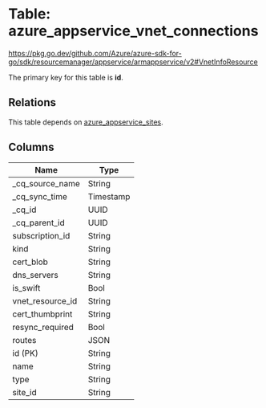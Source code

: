 # Table: azure_appservice_vnet_connections

https://pkg.go.dev/github.com/Azure/azure-sdk-for-go/sdk/resourcemanager/appservice/armappservice/v2#VnetInfoResource

The primary key for this table is **id**.

## Relations
This table depends on [azure_appservice_sites](azure_appservice_sites.md).


## Columns
| Name          | Type          |
| ------------- | ------------- |
|_cq_source_name|String|
|_cq_sync_time|Timestamp|
|_cq_id|UUID|
|_cq_parent_id|UUID|
|subscription_id|String|
|kind|String|
|cert_blob|String|
|dns_servers|String|
|is_swift|Bool|
|vnet_resource_id|String|
|cert_thumbprint|String|
|resync_required|Bool|
|routes|JSON|
|id (PK)|String|
|name|String|
|type|String|
|site_id|String|